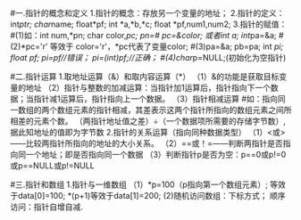 #一.指针的概念和定义
    1.指针的概念：存放另一个变量的地址；
    2.指针的定义：int*ptr;   char*name;  float*pf;  int *a,*b,*c;  float *pf,num1,num2;
    3.指针的赋值：
            #(1)如：int num,*pn;  char color,*pc;  pn=&num;   pc=&color; 或者int a;   int*pa=&a;
            #(2)*pc='r' 等效于 color='r'，*pc代表了变量color;
            #(3)pa=&a;  pb=pa;      int *pi;  float *pf;  pi=pf//错误；  pi=(int*)pf;//正确；
            #(4)char*p=NULL;(初始化为空指针)

#二.指针运算
    1.取地址运算（&）和取内容运算（*）
        （1）&的功能是获取目标变量的地址
        （2）指针与整数的加减运算：当指针加1运算后，指针指向下一个数据；当指针减1运算后，指针指向上一个数据。
        （3）指针相减运算
                  #如：指向同一数组的两个数组元素的指针相减，其差表示这两个指针所指向的数组元素之间所相差的元素个数。
                  （两指针地址值之差）÷（一个数据项所需要的存储字节数）,据此知地址的值即为字节数
    2.指针的关系运算（指向同种数据类型）
         （1）<或>——比较两指针所指向的地址的大小关系。
         （2）==或！=——判断两指针是否指向同一个地址；即是否指向同一个数据
         （3）判断指针p是否为空：p==0或p!=0或p==NULL或p!=NULL

#三.指针和数组
     1.指针与一维数组
            （1）*p=100（p指向第一个数组元素）; 等效于data[0]=100;  *(p+1)等效于data[1]=200;
             (2)随机访问数组：下标方式；  顺序访问：指针自增自减.

                   
